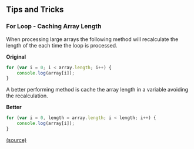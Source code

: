 ## Tips and Tricks

### For Loop - Caching Array Length
When processing large arrays the following method will recalculate the length of the each time the loop is processed.

**Original**
```javascript
for (var i = 0; i < array.length; i++) {  
    console.log(array[i]);
}
```

A better performing method is cache the array length in a variable avoiding the recalculation. 

**Better**

```javascript
for (var i = 0, length = array.length; i < length; i++) {  
    console.log(array[i]);
}
```
[(source)](https://medium.com/@harrisondavis/12-extremely-useful-hacks-for-javascript-f88d52706c3b)